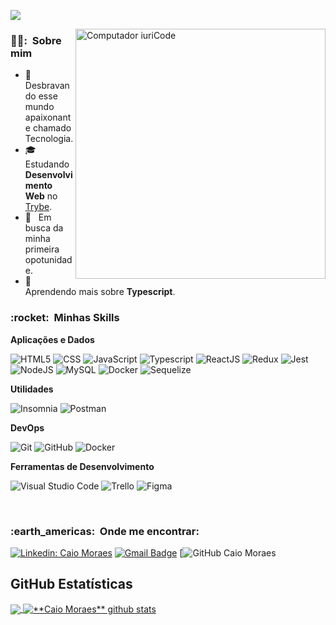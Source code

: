 ![](https://komarev.com/ghpvc/?username=camoredev&color=006bed)

<img src="https://raw.githubusercontent.com/MicaelliMedeiros/micaellimedeiros/master/image/computer-illustration.png" min-width="400px" max-width="400px" width="400px" align="right" alt="Computador iuriCode">

<h3> 👨‍💻: &nbsp;Sobre mim </h3>

- 🤔 &nbsp; Desbravando esse mundo apaixonante chamado Tecnologia.
- 🎓 &nbsp; Estudando **Desenvolvimento Web** no <a href="https://www.linkedin.com/school/betrybe/">Trybe</a>.
- 💼 &nbsp; Em busca da minha primeira opotunidade.
- 🌱 &nbsp; Aprendendo mais sobre **Typescript**.

<h3> :rocket: &nbsp;Minhas Skills </h3>

**Aplicações e Dados**

 
  ![HTML5](https://img.shields.io/badge/HTML5-E34F26?style=for-the-badge&logo=html5&logoColor=white)
  ![CSS](https://img.shields.io/badge/CSS3-1572B6?style=for-the-badge&logo=css3&logoColor=white)
  ![JavaScript](https://img.shields.io/badge/JavaScript-F7DF1E?style=for-the-badge&logo=javascript&logoColor=black)
  ![Typescript](https://img.shields.io/badge/TypeScript-007ACC?style=for-the-badge&logo=typescript&logoColor=white)
  ![ReactJS](https://img.shields.io/badge/React-20232A?style=for-the-badge&logo=react&logoColor=61DAFB)
  ![Redux](https://img.shields.io/badge/Redux-593D88?style=for-the-badge&logo=redux&logoColor=white)
  ![Jest](https://img.shields.io/badge/-Jest-333333?style=flat&logo=jest)
  ![NodeJS](https://img.shields.io/badge/Node.js-43853D?style=for-the-badge&logo=node.js&logoColor=white)
  ![MySQL](https://img.shields.io/badge/MySQL-00000F?style=for-the-badge&logo=mysql&logoColor=white)
  ![Docker](https://img.shields.io/badge/Docker-2496ED?style=for-the-badge&logo=docker&logoColor=white)
  ![Sequelize](https://img.shields.io/badge/Sequelize-0081CB?style=for-the-badge&logo=sequelize&logoColor=white)

**Utilidades**

  ![Insomnia](https://img.shields.io/badge/-Insomnia-333333?style=flat&logo=insomnia)
  ![Postman](https://img.shields.io/badge/-Postman-333333?style=flat&logo=postman)

**DevOps**

  ![Git](https://img.shields.io/badge/-Git-333333?style=flat&logo=git)
  ![GitHub](https://img.shields.io/badge/-GitHub-333333?style=flat&logo=github)
  ![Docker](https://img.shields.io/badge/-Docker-333333?style=flat&logo=docker)

**Ferramentas de Desenvolvimento**

  ![Visual Studio Code](https://img.shields.io/badge/-Visual%20Studio%20Code-333333?style=flat&logo=visual-studio-code&logoColor=007ACC)
  ![Trello](https://img.shields.io/badge/-Trello-333333?style=flat&logo=trello&logoColor=007ACC)
  ![Figma](https://img.shields.io/badge/-Figma-333333?style=flat&logo=figma&logoColor=007ACC)

<br/>

<h3> :earth_americas: &nbsp;Onde me encontrar: </h3> 

[![Linkedin: Caio Moraes](https://img.shields.io/badge/camoredev-0077B5?style=for-the-badge&logo=linkedin&logoColor=white&link=https://www.linkedin.com/in/camoredev/)](https://www.linkedin.com/in/camoredev/)
[![Gmail Badge](https://img.shields.io/badge/camoredev@gmail.com-D14836?style=for-the-badge&logo=gmail&logoColor=white&link=mailto:camoredev@email.com)](mailto:camoredev@email.com)
[![GitHub Caio Moraes](https://img.shields.io/github/followers/camoredev?follow-0081CB?style=for-the-badge&logo=github&logoColor=white)

## **GitHub Estatísticas**

<a href="https://github.com/camoredev">
  <img align="center" src="https://github-readme-stats.vercel.app/api/top-langs/?username=camoredev&theme=dracula&hide_langs_below=1" />
</a>

<a href="https://github.com/camoredv">
 <img align="center" src="https://github-readme-stats.vercel.app/api?username=camoredev&show_icons=true&theme=dracula&line_height=27" alt="**Caio Moraes** github stats"/>
</a>
